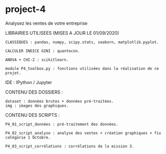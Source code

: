 # project-4
Analysez les ventes de votre entreprise

LIBRAIRIES UTILISEES (MISES A JOUR LE 01/09/2020)

	CLASSIQUES : pandas, numpy, scipy.stats, seaborn, matplotlib.pyplot.

	CALCULER INDICE GINI : quantecon.

	ANOVA + CHI-2 : scikitlearn.

	module P4_toolbox.py : fonctions utilisées dans la réalisation de ce projet.

IDE : IPython / Jupyter

CONTENU DES DOSSIERS :

	dataset : données brutes + données pré-traitées.
	img	: images des graphiques.


CONTENU DES SCRIPTS :

	P4_01_script_données : pré-traitement des données.

	P4_02_script_analyse : analyse des ventes + création graphiques + fix catégorie 1 Octobre.

	P4_03_script_corrélations : corrélations de la mission 3.
